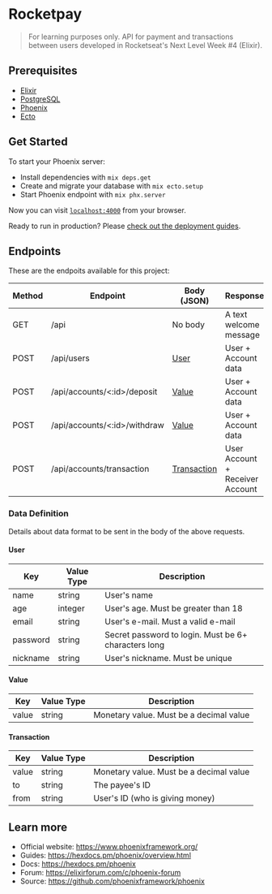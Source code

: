# Rocketpay

> For learning purposes only.
API for payment and transactions between users developed in Rocketseat's Next Level Week #4 (Elixir).

## Prerequisites

  - [Elixir](https://elixir-lang.org/)
  - [PostgreSQL](https://www.postgresql.org/)
  - [Phoenix](https://www.phoenixframework.org/)
  - [Ecto](https://hexdocs.pm/ecto/Ecto.html)

## Get Started

To start your Phoenix server:

  * Install dependencies with `mix deps.get`
  * Create and migrate your database with `mix ecto.setup`
  * Start Phoenix endpoint with `mix phx.server`

Now you can visit [`localhost:4000`](http://localhost:4000) from your browser.

Ready to run in production? Please [check out the deployment guides](https://hexdocs.pm/phoenix/deployment.html).

## Endpoints

These are the endpoits available for this project:

| Method  | Endpoint                      | Body (JSON)                 | Response                        | 
|---------|-------------------------------|-----------------------------|---------------------------------|
| GET     | /api                          | No body                     | A text welcome message           |
| POST    | /api/users                    | [User](#user)               | User + Account data             |
| POST    | /api/accounts/<:id>/deposit   | [Value](#value)             | User + Account data             |
| POST    | /api/accounts/<:id>/withdraw  | [Value](#value)             | User + Account data             |
| POST    | /api/accounts/transaction     | [Transaction](#transaction) | User Account + Receiver Account |

### Data Definition

Details about data format to be sent in the body of the above requests.

#### User

| Key       | Value Type  | Description                                           |
|-----------|-------------|-------------------------------------------------------|
| name      | string      | User's name                                           |
| age       | integer     | User's age. Must be greater than 18                   |
| email     | string      | User's e-mail. Must a valid e-mail                    |
| password  | string      | Secret password to login. Must be 6+ characters long  |
| nickname  | string      | User's nickname. Must be unique                       |

#### Value

| Key       | Value Type  | Description                             |
|-----------|-------------|-----------------------------------------|
| value     | string      | Monetary value. Must be a decimal value |

#### Transaction

| Key       | Value Type  | Description                             |
|-----------|-------------|-----------------------------------------|
| value     | string      | Monetary value. Must be a decimal value |
| to        | string      | The payee's ID                          |
| from      | string      | User's ID (who is giving money)         |

## Learn more

  * Official website: https://www.phoenixframework.org/
  * Guides: https://hexdocs.pm/phoenix/overview.html
  * Docs: https://hexdocs.pm/phoenix
  * Forum: https://elixirforum.com/c/phoenix-forum
  * Source: https://github.com/phoenixframework/phoenix
